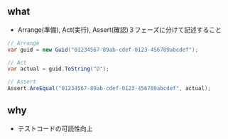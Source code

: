## what
- Arrange(準備), Act(実行), Assert(確認)３フェーズに分けて記述すること
```c#
// Arrange
var guid = new Guid("01234567-89ab-cdef-0123-456789abcdef");

// Act
var actual = guid.ToString("D");

// Assert
Assert.AreEqual("01234567-89ab-cdef-0123-456789abcdef", actual);

```
## why
- テストコードの可読性向上